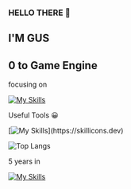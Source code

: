 ### HELLO THERE 👋

## I'M GUS

## 0 to Game Engine

focusing on

[![My Skills](https://skillicons.dev/icons?i=cpp,cs,cmake,unreal,unity)](https://skillicons.dev)

Useful Tools 😀

[![My Skills](https://skillicons.dev/icons?i=godot,vim,visualstudio,)](https://skillicons.dev)

![Top Langs](https://github-readme-stats.vercel.app/api/top-langs/?username=GusT177&layout=compact)

5 years in

[![My Skills](https://skillicons.dev/icons?i=discord)](https://skillicons.dev)
